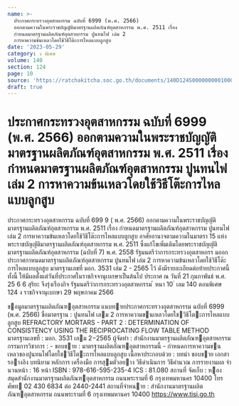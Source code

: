 ```yaml
---
name: >-
  ประกาศกระทรวงอุตสาหกรรม ฉบับที่ 6999 (พ.ศ. 2566)
  ออกตามความในพระราชบัญญัติมาตรฐานผลิตภัณฑ์อุตสาหกรรม พ.ศ. 2511 เรื่อง
  กำหนดมาตรฐานผลิตภัณฑ์อุตสาหกรรม ปูนทนไฟ เล่ม 2
  การหาความข้นเหลวโดยใช้วิธีโต๊ะการไหลแบบลูกสูบ
date: '2023-05-29'
category: ง พิเศษ
volume: 140
section: 124
page: 10
source: 'https://ratchakitcha.soc.go.th/documents/140D124S0000000001000.pdf'
draft: true
---
```


# ประกาศกระทรวงอุตสาหกรรม ฉบับที่ 6999 (พ.ศ. 2566) ออกตามความในพระราชบัญญัติมาตรฐานผลิตภัณฑ์อุตสาหกรรม พ.ศ. 2511 เรื่อง กำหนดมาตรฐานผลิตภัณฑ์อุตสาหกรรม ปูนทนไฟ เล่ม 2 การหาความข้นเหลวโดยใช้วิธีโต๊ะการไหลแบบลูกสูบ

ประกาศกระทรวงอุตสาหกรรม ฉบับที่ 699 9 ( พ.ศ. 2566) ออกตามความในพระราชบัญญัติมาตรฐานผลิตภัณฑ์อุตสาหกรรม พ.ศ. 2511 เรื่อง กำหนดมาตรฐานผลิตภัณฑ์อุตสาหกรรม ปูนทนไฟ เล่ม 2 การหาความข้นเหลวโดยใช้วิธีโต๊ะการไหลแบบลูกสูบ อาศัยอานาจตามความในมาตรา 15 แห่งพระราชบัญญัติมาตรฐานผลิตภัณฑ์อุตสาหกรรม พ.ศ. 2511 ซึ่งแก้ไขเพิ่มเติมโดยพระราชบัญญัติมาตรฐานผลิตภัณฑ์อุตสาหกรรม (ฉบับที่ 7) พ.ศ. 2558 รัฐมนตรีว่าการกระทรวงอุตสาหกรร มออกประกาศกาหนดมาตรฐานผลิตภัณฑ์อุตสาหกรรม ปูนทนไฟ เล่ม 2 การหาความข้นเหลวโดยใช้วิธีโต๊ะการไหลแบบลูกสูบ มาตรฐานเลขที่ มอก. 3531 เล่ม 2 - 2565 ไว้ ดังมีรายละเอียดต่อท้ายประกาศนี้ ทั้งนี้ ให้มีผลตั้งแต่วันที่ประกาศในราชกิจจานุเบกษาเป็นต้นไป ประกาศ ณ วันที่ 21 กุมภาพันธ์ พ.ศ. 25 6 6 สุริยะ จึงรุ่งเรืองกิจ รัฐมนตรีว่าการกระทรวงอุตสาหกรรม ้ หนา 10 ่ เลม 140 ตอนพิเศษ 124 ง ราชกิจจานุเบกษา 29 พฤษภาคม 2566

ขอมูลมาตรฐานผลิตภัณฑอุตสาหกรรม แนบทายประกาศกระทรวงอุตสาหกรรม ฉบับที่ 6999 (พ.ศ. 2566) ชื่อมาตรฐาน : ปูนทนไฟ เลม 2 การหาความขนเหลวโดยใชวิธีโตะการไหลแบบลูกสูบ REFRACTORY MORTARS - PART 2 : DETERMINATION OF CONSISTENCY USING THE RECIPROCATING FLOW TABLE METHOD มาตรฐานเลขที่ : มอก. 3531 เลม 2−2565 ผู้จัดทํา : สํานักงานมาตรฐานผลิตภัณฑอุตสาหกรรม กรรมการวิชาการ : - ขอบขาย : มาตรฐานผลิตภัณฑอุตสาหกรรมนี้ - กําหนดการหาความขนเหลวของปูนทนไฟโดยใชวิธีโตะการไหลแบบลูกสูบ เนื้อหาประกอบด้วย : บทนํา ขอบขาย เอกสารอางอิง บทนิยาม หลักการ เครื่องมือ การสุมตัวอยาง วิธีดําเนินการ วิธีคํานวณ การรายงานผล จํานวนหน้า : 16 หน้า ISBN : 978-616-595-235-4 ICS : 81.080 สถานที่ จัดเก็บ : หองสมุดสํานักงานมาตรฐานผลิตภัณฑอุตสาหกรรม ถนนพระรามที่ 6 กรุงเทพมหานคร 10400 โทรศัพท 02 430 6834 ต่อ 2440-2441 สถานที่จําหนาย : สํานักงานมาตรฐานผลิตภัณฑอุตสาหกรรม ถนนพระรามที่ 6 กรุงเทพมหานคร 10400 https://www.tisi.go.th
